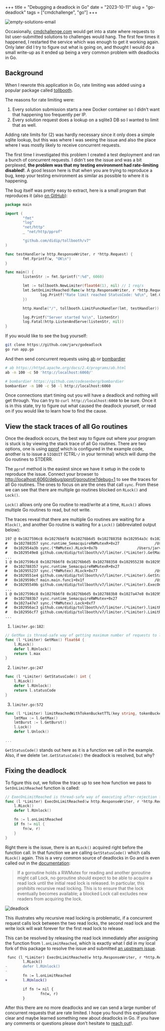 +++
title = "Debugging a deadlock in Go"
date = "2023-10-11"
slug = "go-deadlock"
tags = ["cmdchallenge", "go"]
+++

![empty-solutions-email](/img/empty-solutions-email.png)

Occasionally, [cmdchallenge.com](https://cmdchallenge.com) would get into a state where requests to list user-submitted solutions to challenges would hang.
The first few times it happened, I restarted the service which was enough to get it working again.
Only later did I try to figure out what is going on, and thought I would do a small write-up as it ended up being a very common problem with deadlocks in Go.

## Background

When I rewrote this application in Go, rate limiting was added using a popular package called [tollbooth](https://github.com/didip/tollbooth).

The reasons for rate limiting were:

1. Every solution submission starts a new Docker container so I didn't want that happening too frequently per IP.
2. Every solution request does a lookup on a sqlite3 DB so I wanted to limit that as well.

Adding rate limits for (2) was hardly necessary since it only does a simple sqlite lookup, but this was where I was seeing the issue and also the place where I was mostly likely to receive concurrent requests.

The first time I investigated this problem I created a test deployment and ran a bunch of concurrent requests.
I didn't see the issue and was a bit perplexed, **the problem was that my testing environment had rate-limiting disabled!**.
A good lesson here is that when you are trying to reproduce a bug, keep your testing environment as similar as possible to where it is happening.

The bug itself was pretty easy to extract, here is a small program that reproduces it (also [on GitHub](https://github.com/jarv/godeadlock/blob/master/app.go)):

```go
package main

import (
        "fmt"
        "log"
        "net/http"
        _ "net/http/pprof"

        "github.com/didip/tollbooth/v7"
)

func testHandler(w http.ResponseWriter, r *http.Request) {
        fmt.Fprintf(w, "OK\n")
}

func main() {
        listenStr := fmt.Sprintf(":%d", 6060)

        lmt := tollbooth.NewLimiter(float64(1), nil) // 1 req/s
        lmt.SetOnLimitReached(func(w http.ResponseWriter, r *http.Request) {
                log.Printf("Rate limit reached StatusCode: %d\n", lmt.GetStatusCode())
        })

        http.Handle("/", tollbooth.LimitFuncHandler(lmt, testHandler))

        log.Printf("Server started %s\n", listenStr)
        log.Fatal(http.ListenAndServe(listenStr, nil))
}
```

If you would like to see the bug yourself:

```bash
git clone https://github.com/jarv/godeadlock
go run app.go
```
And then send concurrent requests using [ab](https://httpd.apache.org/docs/2.4/programs/ab.html) or [bombardier](https://github.com/codesenberg/bombardier)

```bash
# ab https://httpd.apache.org/docs/2.4/programs/ab.html
ab -n 100 -c 50 'http://localhost:6060/'

# bombardier https://github.com/codesenberg/bombardier
bombardier -n 100 -c 50 -l http://localhost:6060
```

Once connections start timing out you will have a deadlock and nothing will get through. You can try to `curl http://localhost:6060` to be sure.
Once it is in this state, try to figure out what caused the deadlock yourself, or read on if you would like to learn how to find the cause.


## View the stack traces of all Go routines

Once the deadlock occurs, the best way to figure out where your program is stuck is by viewing the stack trace of all Go routines.
There are two options, one is using [pprof](https://pkg.go.dev/net/http/pprof) which is configured in the example code, another is to issue a `SIGQUIT` (CTRL-`/` in your terminal) which will dump the Go routines to STDERR.


The `pprof` method is the easiest since we have it setup in the code to reproduce the issue.
Connect your browser to [http://localhost:6060/debug/pprof/goroutine?debug=1](http://localhost:6060/debug/pprof/goroutine?debug=1) to see the traces for all Go routines.
The ones to focus on are the ones that call `sync`.
From these we can see that there are multiple go routines blocked on `RLock()` and `Lock()`.

`Lock()` allows only one Go routine to read/write at a time, `RLock()` allows multiple Go routines to read, but not write.

The traces reveal that there are multiple Go routines are waiting for a `Rlock()`, and another Go routine is waiting for a `Lock()` (abbreviated output below):

```html
197 @ 0x1027596c8 0x10276b6f8 0x10276b6d5 0x102788358 0x102954a3c 0x1029549e9 0x102956e34 0x102958afc 0x102958f80 0x1029049b8 0x102905ff4 0x102906ccc 0x102903a48 0x10278c8f4
#	0x102788357	sync.runtime_SemacquireRWMutexR+0x27				/Users/jarv/.local/share/rtx/installs/go/1.21.1/go/src/runtime/sema.go:82
#	0x102954a3b	sync.(*RWMutex).RLock+0x7b					/Users/jarv/.local/share/rtx/installs/go/1.21.1/go/src/sync/rwmutex.go:71
#	0x1029549e8	github.com/didip/tollbooth/v7/limiter.(*Limiter).GetMax+0x28	/Users/jarv/go/pkg/mod/github.com/didip/tollbooth/v7@v7.0.1/limiter/limiter.go:182
...
1 @ 0x1027596c8 0x10276b6f8 0x10276b6d5 0x102788358 0x102955238 0x1029551e5 0x1029590d0 0x10295549c 0x102958f9c 0x1029049b8 0x102905ff4 0x102906ccc 0x102903a48 0x10278c8f4
#	0x102788357	sync.runtime_SemacquireRWMutexR+0x27						/Users/jarv/.local/share/rtx/installs/go/1.21.1/go/src/runtime/sema.go:82
#	0x102955237	sync.(*RWMutex).RLock+0x77							/Users/jarv/.local/share/rtx/installs/go/1.21.1/go/src/sync/rwmutex.go:71
#	0x1029551e4	github.com/didip/tollbooth/v7/limiter.(*Limiter).GetStatusCode+0x24		/Users/jarv/go/pkg/mod/github.com/didip/tollbooth/v7@v7.0.1/limiter/limiter.go:247
#	0x1029590cf	main.main.func1+0x1f								/Users/jarv/src/jarv/godeadlock/app.go:21
#	0x10295549b	github.com/didip/tollbooth/v7/limiter.(*Limiter).ExecOnLimitReached+0xdb	/Users/jarv/go/pkg/mod/github.com/didip/tollbooth/v7@v7.0.1/limiter/limiter.go:268
...
1 @ 0x1027596c8 0x10276b6f8 0x10276b6d5 0x1027883b8 0x1027a47e8 0x102956ac4 0x102956cf8 0x102957724 0x102958b74 0x102958f80 0x1029049b8 0x102905ff4 0x102906ccc 0x102903a48 0x10278c8f4
#	0x1027883b7	sync.runtime_SemacquireRWMutex+0x27							/Users/jarv/.local/share/rtx/installs/go/1.21.1/go/src/runtime/sema.go:87
#	0x1027a47e7	sync.(*RWMutex).Lock+0xf7								/Users/jarv/.local/share/rtx/installs/go/1.21.1/go/src/sync/rwmutex.go:152
#	0x102956ac3	github.com/didip/tollbooth/v7/limiter.(*Limiter).limitReachedWithTokenBucketTTL+0x63	/Users/jarv/go/pkg/mod/github.com/didip/tollbooth/v7@v7.0.1/limiter/limiter.go:572
#	0x102956cf7	github.com/didip/tollbooth/v7/limiter.(*Limiter).LimitReached+0x57			/Users/jarv/go/pkg/mod/github.com/didip/tollbooth/v7@v7.0.1/limiter/limiter.go:599
...
```

1. `limiter.go:182`:
```go
// GetMax is thread-safe way of getting maximum number of requests to limit per second.
func (l *Limiter) GetMax() float64 {
    l.RLock()
    defer l.RUnlock()
    return l.max
}
```
2. `limiter.go:247`
```go
func (l *Limiter) GetStatusCode() int {
    l.RLock()
    defer l.RUnlock()
    return l.statusCode
}
```

3. `limiter.go:572`

```go
func (l *Limiter) limitReachedWithTokenBucketTTL(key string, tokenBucketTTL time.Duration) bool {
    lmtMax := l.GetMax()
    lmtBurst := l.GetBurst()
    l.Lock()
    defer l.Unlock()

...
```
`GetStatusCode()` stands out here as it is a function we call in the example.
Also, if we delete `lmt.GetStatusCode()` the deadlock is resolved, but why?

## Fixing the deadlock

To figure this out, we follow the trace up to see how function we pass to `SetOnLimitReached` function is called:

```go
// ExecOnLimitReached is thread-safe way of executing after-rejection function when limit is reached.
func (l *Limiter) ExecOnLimitReached(w http.ResponseWriter, r *http.Request) {
    l.RLock()
    defer l.RUnlock()

    fn := l.onLimitReached
    if fn != nil {
        fn(w, r)
    }
}
```

Right there is the issue, there is an `RLock()` acquired right before the function call.
In that function we are calling `GetStatusCode()` which calls `RLock()` again.
This is a very common source of deadlocks in Go and is even called out in the [documentation](https://pkg.go.dev/sync#RWMutex):

> If a goroutine holds a RWMutex for reading and another goroutine might call Lock, no goroutine should expect to be able to acquire a read lock until the initial read lock is released. In particular, this prohibits recursive read locking. This is to ensure that the lock eventually becomes available; a blocked Lock call excludes new readers from acquiring the lock.

![deadlock](/img/deadlock.png)

This illustrates why recursive read locking is problematic, if a concurrent request calls lock between the two read locks, the second read lock and the write lock will wait forever for the first read lock to release.

This can be resolved by releasing the read lock immediately after assigning the function from `l.onLimitReached`, which is exactly what I did in my local fork of this package to resolve the issue and submitted [an upstream issue](https://github.com/didip/tollbooth/issues/106).

```diff
 func (l *Limiter) ExecOnLimitReached(w http.ResponseWriter, r *http.Request) {
        l.RLock()
-       defer l.RUnlock()
-
        fn := l.onLimitReached
+       l.RUnlock()

        if fn != nil {
                fn(w, r)
        }
```

After this there are no more deadlocks and we can send a large number of concurrent requests that are rate limited.
I hope you found this explanation clear and maybe learned something new about deadlocks in Go.
If you have any comments or questions please don't hesitate to [reach out](/contact/)!.
